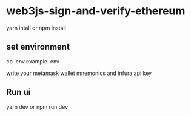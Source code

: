 # web3js-sign-and-verify-ethereum
yarn intall
or
npm install

## set environment
cp .env.example .env

write your metamask wallet mnemonics and infura api key
## Run ui
yarn dev
or
npm run dev
